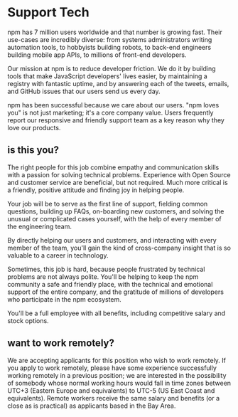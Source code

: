 # Support Tech

npm has 7 million users worldwide and that number is growing fast. Their use-cases are incredibly diverse: from systems administrators writing automation tools, to hobbyists building robots, to back-end engineers building mobile app APIs, to millions of front-end developers.

Our mission at npm is to reduce developer friction. We do it by building tools that make JavaScript developers' lives easier, by maintaining a registry with fantastic uptime, and by answering each of the tweets, emails, and GitHub issues that our users send us every day.

npm has been successful because we care about our users. "npm loves you" is not just marketing; it's a core company value. Users frequently report our responsive and friendly support team as a key reason why they love our products.

## is this you?

The right people for this job combine empathy and communication skills with a passion for solving technical problems. Experience with Open Source and customer service are beneficial, but not required. Much more critical is a friendly, positive attitude and finding joy in helping people.

Your job will be to serve as the first line of support, fielding common questions, building up FAQs, on-boarding new customers, and solving the unusual or complicated cases yourself, with the help of every member of the engineering team.

By directly helping our users and customers, and interacting with every member of the team, you'll gain the kind of cross-company insight that is so valuable to a career in technology.

Sometimes, this job is hard, because people frustrated by technical problems are not always polite. You'll be helping to keep the npm community a safe and friendly place, with the technical and emotional support of the entire company, and the gratitude of millions of developers who participate in the npm ecosystem.

You'll be a full employee with all benefits, including competitive salary and stock options.

## want to work remotely?

We are accepting applicants for this position who wish to work remotely. If you apply to work remotely, please have some experience successfully working remotely in a previous position; we are interested in the possibility of somebody whose normal working hours would fall in time zones between UTC+3 (Eastern Europe and equivalents) to UTC-5 (US East Coast and equivalents).  Remote workers receive the same salary and benefits (or a close as is practical) as applicants based in the Bay Area.
